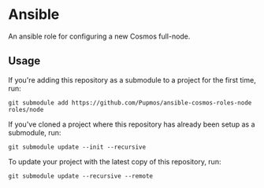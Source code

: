 # Ansible

An ansible role for configuring a new Cosmos full-node.

## Usage

If you're adding this repository as a submodule to a project for the first time, run:

```console
git submodule add https://github.com/Pupmos/ansible-cosmos-roles-node roles/node
```

If you've cloned a project where this repository has already been setup as a submodule, run:

```console
git submodule update --init --recursive
```

To update your project with the latest copy of this repository, run:

```console
git submodule update --recursive --remote
```
